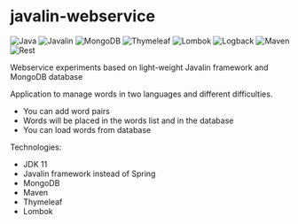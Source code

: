 # javalin-webservice

![Java](https://img.shields.io/badge/-Java-05122A?style=flat&logo=Java&logoColor=fffffb) ![Javalin](https://img.shields.io/badge/-Javalin-05122A?style=flat&logo=Javalin) ![MongoDB](https://img.shields.io/badge/-MongoDB-05122A?style=flat&logo=MongoDB) ![Thymeleaf](https://img.shields.io/badge/-Thymeleaf-05122A?style=flat&logo=Thymeleaf) ![Lombok](https://img.shields.io/badge/-Lombok-05122A?style=flat&logo=Lombok) ![Logback](https://img.shields.io/badge/-Logback-05122A?style=flat&logo=Logback) ![Maven](https://img.shields.io/badge/-Maven-05122A?style=flat&logo=Maven) ![Rest](https://img.shields.io/badge/-RestAPI-05122A?style=flat&logo=rest)

Webservice experiments based on light-weight Javalin framework and MongoDB database

Application to manage words in two languages and different difficulties.
- You can add word pairs
- Words will be placed in the words list and in the database
- You can load words from database

Technologies:
- JDK 11
- Javalin framework instead of Spring
- MongoDB
- Maven
- Thymeleaf
- Lombok